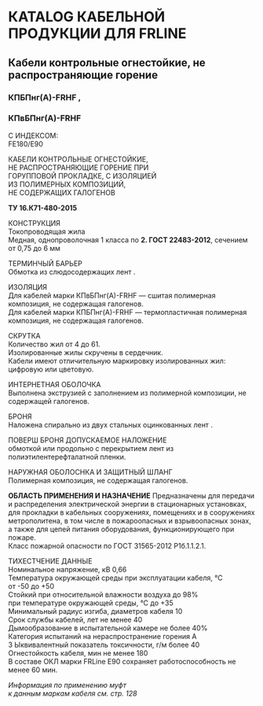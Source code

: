 # КATALOG КАБЕЛЬНОЙ ПРОДУКЦИИ ДЛЯ FRLINE

## Кабели контрольные огнестойкие, не распространяющие горение  
### КПБПнг(А)-FRHF , 
### КПвБПнг(А)-FRHF  

С ИНДЕКСОМ:  
FE180/Е90 

КАБЕЛИ КОНТРОЛЬНЫЕ ОГНЕСТОЙКИЕ,   
НЕ РАСПРОСТРАНЯЮЩИЕ ГОРЕНИЕ ПРИ    
ГОРУППОВОЙ ПРОКЛАДКЕ, С ИЗОЛЯЦИЕЙ     
ИЗ ПОЛИМЕРНЫХ КОМПОЗИЦИЙ,      
НЕ СОДЕРЖАЩИХ ГАЛОГЕНОВ   

**ТУ 16.К71-480-2015**

КОНСТРУКЦИЯ  
Токопроводящая жила  
Медная, однопроволочная 1 класса по **2. ГОСТ 22483-2012**, сечением от 0,75 до 6 мм    

ТЕРМИНЧЫЙ БАРЬЕР  
Обмотка из слюдосодержащих лент .     

ИЗОЛЯЦИЯ  
Для кабелей марки КПвБПнг(А)-FRHF — сшитая полимерная композиция, не содержащая галогенов.  
Для кабелей марки КПБПнг(А)-FRHF — термопластичная полимерная композиция, не содержащая галогенов.

СКРУТКА  
Количество жил от 4 до 61.  
Изолированные жилы скручены в сердечник.  
Кабели имеют отличительную маркировку изолированных жил: цифровую или цветовую.

ИНТЕРНЕТНАЯ ОБОЛОЧКА  
Выполнена экструзией с заполнением из полимерной композиции, не содержащей галогенов.

БРОНЯ  
Наложена спирально из двух стальных оцинкованных лент .

ПОВЕРШ БРОНЯ ДОПУСКАЕМОЕ НАЛОЖЕНИЕ  
обмоткой или продольно с перекрытием лент из полиэтилентерефталатной пленки.

НАРУЖНАЯ ОБОЛОCHКА И ЗАЩИТНЫЙ ШЛАНГ  
Полимерная композиция, не содержащая галогенов.

**ОБЛАСТЬ ПРИМЕНЕНИЯ И НАЗНАЧЕНИЕ**
Предназначены для передачи и распределения электрической энергии в стационарных установках, для прокладки в кабельных сооружениях, помещениях и в сооружениях метрополитена, в том числе в пожароопасных и взрывоопасных зонах, а также для цепей питания оборудования, функционирующего при пожаре.  
Класс пожарной опасности по ГОСТ 31565-2012 P1б.1.1.2.1.

ТИХЕСТЧЕНИЕ ДАННЫЕ  
Номинальное напряжение, кВ 0,66  
Температура окружающей среды при эксплуатации кабеля, °С  
от -50 до +50  
Стойкий при относительной влажности воздуха до 98%  
при температуре окружающей среды, °С до +35  
Минимальный радиус изгиба, диаметров кабеля 10  
Срок службы кабелей, лет не менее 40  
Дымообразование в испытательной камере не более 40%  
Категория испытаний на нераспространение горения A  
3 Ыквивалентный показатель токсичности, г/м более 40  
Огнестойкость кабеля, мин не менее 180  
В составе ОКЛ марки FRLine E90 сохраняет работоспособность не менее 60 мин.

*Информация по применению муфт  
к данным маркам кабеля см. стр. 128*
